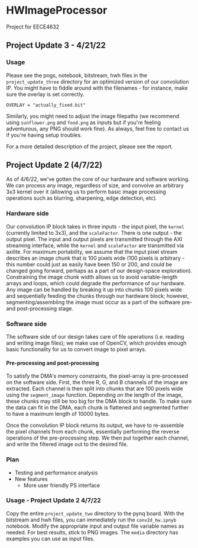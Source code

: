 # HWImageProcessor
Project for EECE4632

## Project Update 3 - 4/21/22

### Usage 

Please see the pngs, notebook, bitstream, hwh files in the `project_update_three` directory for an optimized version of our convolution IP. You might have to fiddle around with the filenames - for instance, make sure the overlay is set correctly.
```
OVERLAY = "actually_fixed.bit"
```

Similarly, you might need to adjust the image filepaths (we recommend using `sunflower.png` and `food.png` as inputs but if you're feeling adventurous, any PNG should work fine). As always, feel free to contact us if you're having setup troubles.

For a more detailed description of the project, please see the report. 

## Project Update 2 (4/7/22)
As of 4/6/22, we've gotten the core of our hardware and software working. We can process any image, regardless of size, and convolve an arbitrary 3x3 kernel over it (allowing us to perform basic image processing operations such as blurring, sharpening, edge detection, etc). 

### Hardware side

Our convolution IP block takes in three inputs - the input pixel, the `kernel` (currently limited to 3x3), and the `scaleFactor`. There is one output - the output pixel. The input and output pixels are transmitted through the AXI streaming interface, while the `kernel` and `scaleFactor` are transmitted via axilite. For maximum portability, we assume that the input pixel stream describes an image chunk that is 100 pixels wide (100 pixels is arbitrary - this number could just as easily have been 150 or 200, and could be changed going forward, perhaps as a part of our design-space exploration). Constraining the image chunk width allows us to avoid variable-length arrays and loops, which could degrade the performance of our hardware. Any image can be handled by breaking it up into chunks 100 pixels wide and sequentially feeding the chunks through our hardware block; however, segmenting/assembling the image must occur as a part of the software pre- and post-processing stage. 

### Software side

The software side of our design takes care of file operations (i.e. reading and writing image files); we make use of OpenCV, which provides enough basic functionality for us to convert image to pixel arrays.

#### Pre-processing and post-processing

To satisfy the DMA's memory constraints, the pixel-array is pre-processed on the software side. First, the three R, G, and B channels of the image are extracted. Each channel is then split into chunks that are 100 pixels wide using the `segment_image` function. Depending on the length of the image, these chunks may still be too big for the DMA block to handle. To make sure the data can fit in the DMA, each chunk is flattened and segmented further to have a maximum length of 10000 bytes.

Once the convolution IP block returns its output, we have to re-assemble the pixel channels from each chunk, essentially performing the reverse operations of the pre-processing step. We then put together each channel, and write the filtered image out to the desired file.  

### Plan
- Testing and performance analysis 
- New features
  - More user friendly PS interface

### Usage - Project Update 2 4/7/22

Copy the entire `project_update_two` directory to the pynq board. With the bitstream and hwh files, you can immediately run the `conv2d_hw.ipnyb` notebook. Modify the appropriate input and output file variable names as needed. For best results, stick to PNG images. The `media` directory has examples you can use as input files. 



